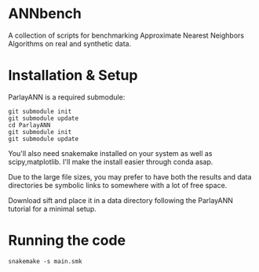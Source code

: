 # ANNbench

A collection of scripts for benchmarking Approximate Nearest Neighbors Algorithms on real and synthetic data. 

# Installation & Setup

ParlayANN is a required submodule:

```
git submodule init
git submodule update
cd ParlayANN
git submodule init
git submodule update
```

You'll also need snakemake installed on your system as well as scipy,matplotlib. I'll make the install easier through conda asap. 

Due to the large file sizes, you may prefer to have both the results and data directories be symbolic links to somewhere with a lot of free space. 

Download sift and place it in a data directory following the ParlayANN tutorial for a minimal setup. 

# Running the code

```
snakemake -s main.smk
```

